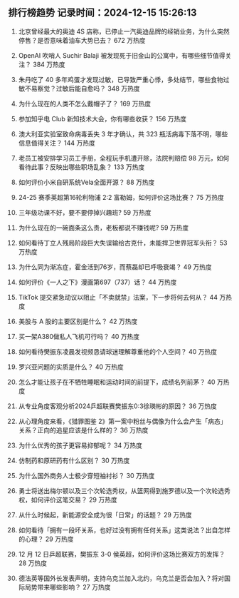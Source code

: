 
## 排行榜趋势 记录时间：2024-12-15 15:26:13
  
  1. 北京曾经最大的奥迪 4S 店称，已停止一汽奥迪品牌的经销业务，为什么突然停售？是否意味着油车大势已去？ 672 万热度
    
  2. OpenAI 吹哨人 Suchir Balaji 被发现死于旧金山的公寓中，有哪些细节值得关注？ 384 万热度
    
  3. 朱丹吃了 40 多年鸡蛋才发现过敏，已导致严重心悸，多处结节，哪些食物过敏不易察觉？过敏后能自愈吗？ 348 万热度
    
  4. 为什么现在的人类不怎么戴帽子了？ 169 万热度
    
  5. 参加知乎电 Club 新知技术大会，你有哪些收获？ 156 万热度
    
  6. 澳大利亚实验室致命病毒丢失 3 年才确认，共 323 瓶活病毒下落不明，哪些信息值得关注？ 144 万热度
    
  7. 老员工被安排学习员工手册，全程玩手机遭开除，法院判赔偿 98 万元，如何看待此事？反映出哪些职场乱象？ 133 万热度
    
  8. 如何评价小米自研系统Vela全面开源？ 88 万热度
    
  9. 24-25 赛季英超第16轮利物浦 2:2 富勒姆，如何评价这场比赛？ 75 万热度
    
  10. 三年级功课不好，要不要停掉兴趣班? 59 万热度
    
  11. 为什么现在的一碗面条这么贵，老板都说不赚钱呢? 59 万热度
    
  12. 如何看待丁立人残局阶段巨大失误输给古克什，未能捍卫世界冠军头衔？ 53 万热度
    
  13. 为什么同为渐冻症，霍金活到76岁，而蔡磊却已呼吸衰竭？ 49 万热度
    
  14. 如何评价《一人之下》漫画第697（737）话？ 44 万热度
    
  15. TikTok 提交紧急动议以阻止「不卖就禁」法案，下一步将何去何从？ 44 万热度
    
  16. 美股与 A 股的主要区别是什么？ 42 万热度
    
  17. 买一架A380做私人飞机可行吗？ 40 万热度
    
  18. 如何看待樊振东凌晨发视频恳请球迷理解尊重他的个人空间？ 40 万热度
    
  19. 罗兴亚问题的实质是什么？ 40 万热度
    
  20. 怎么才能让孩子在不牺牲睡眠和运动时间的前提下，成绩名列前茅？ 40 万热度
    
  21. 从专业角度客观分析2024乒超联赛樊振东0:3徐瑛彬的原因？ 36 万热度
    
  22. 从心理角度来看，《猎罪图鉴 2》第一案中粉丝与偶像为什么会产生「病态」关系？正向的追星应该是什么样的？ 36 万热度
    
  23. 为什么优秀的孩子更容易抑郁呢？ 34 万热度
    
  24. 仿制药和原研药有什么区别？ 30 万热度
    
  25. 为什么国外商务人士极少穿短袖衬衫？ 30 万热度
    
  26. 勇士将送出梅尔顿以及三个次轮选秀权，从篮网得到施罗德以及一个次轮选秀权，如何评价这笔交易？ 29 万热度
    
  27. 从什么时候起，新能源安全成为很「日常」的话题？ 29 万热度
    
  28. 如何看待「拥有一段坏关系，也好过没有拥有任何关系」这类说法？出自怎样的心理？ 29 万热度
    
  29. 12 月 12 日乒超联赛，樊振东 3-0 侯英超，如何评价这场比赛双方的发挥？ 28 万热度
    
  30. 德法英等国外长发表声明，支持乌克兰加入北约，乌克兰是否会加入？将对国际局势带来哪些影响？ 27 万热度
    